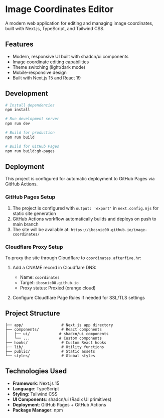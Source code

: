 # Image Coordinates Editor

A modern web application for editing and managing image coordinates, built with Next.js, TypeScript, and Tailwind CSS.

## Features

- Modern, responsive UI built with shadcn/ui components
- Image coordinate editing capabilities
- Theme switching (light/dark mode)
- Mobile-responsive design
- Built with Next.js 15 and React 19

## Development

```bash
# Install dependencies
npm install

# Run development server
npm run dev

# Build for production
npm run build

# Build for GitHub Pages
npm run build:gh-pages
```

## Deployment

This project is configured for automatic deployment to GitHub Pages via GitHub Actions.

### GitHub Pages Setup

1. The project is configured with `output: 'export'` in `next.config.mjs` for static site generation
2. GitHub Actions workflow automatically builds and deploys on push to main branch
3. The site will be available at: `https://ibosnic00.github.io/image-coordinates/`

### Cloudflare Proxy Setup

To proxy the site through Cloudflare to `coordinates.afterfive.hr`:

1. Add a CNAME record in Cloudflare DNS:
   - Name: `coordinates`
   - Target: `ibosnic00.github.io`
   - Proxy status: Proxied (orange cloud)

2. Configure Cloudflare Page Rules if needed for SSL/TLS settings

## Project Structure

```
├── app/                 # Next.js app directory
├── components/          # React components
│   ├── ui/             # shadcn/ui components
│   └── ...             # Custom components
├── hooks/               # Custom React hooks
├── lib/                 # Utility functions
├── public/              # Static assets
└── styles/              # Global styles
```

## Technologies Used

- **Framework**: Next.js 15
- **Language**: TypeScript
- **Styling**: Tailwind CSS
- **UI Components**: shadcn/ui (Radix UI primitives)
- **Deployment**: GitHub Pages + GitHub Actions
- **Package Manager**: npm
